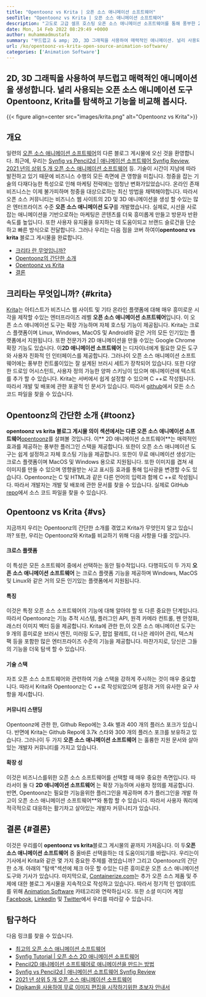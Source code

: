 ```yaml
---
title: "Opentoonz vs Krita | 오픈 소스 애니메이션 소프트웨어" 
seoTitle: "Opentoonz vs Krita | 오픈 소스 애니메이션 소프트웨어" 
description: "고도로 고급 셀프 호스팅 오픈 소스 애니메이션 소프트웨어를 통해 풍부한 2D 및 3D 애니메이션을 생성합니다. 이 블로그 게시물은 Opentoonz vs Krita의 비교에 관한 것입니다." 
date: Mon, 14 Feb 2022 08:29:49 +0000
author: muhammadmustafa
summary: "부드럽고 & amp; 2D, 3D 그래픽을 사용하여 매력적인 애니메이션. 널리 사용되는 오픈 소스 애니메이션 도구 Opentoonz, Krita를 탐색하고 기능을 비교해 봅시다." 
url: /ko/opentoonz-vs-krita-open-source-animation-software/
categories: ['Animation Software']
---
```


## 2D, 3D 그래픽을 사용하여 부드럽고 매력적인 애니메이션을 생성합니다. 널리 사용되는 오픈 소스 애니메이션 도구 Opentoonz, Krita를 탐색하고 기능을 비교해 봅시다.

{{< figure align=center src="images/krita.png" alt="Opentoonz vs Krita">}}


## 개요
일련의 [오픈 소스 애니메이션 소프트웨어][1]의 다른 블로그 게시물에 오신 것을 환영합니다. 최근에, 우리는 [Synfig vs Pencil2d | 애니메이션 소프트웨어 Synfig Review][2], [2021 년의 상위 5 개 오픈 소스 애니메이션 소프트웨어][3] 등. 기술이 시간이 지남에 따라 발전하고 있기 때문에 비즈니스 수행의 모든 ​​측면에 큰 영향을 미칩니다. 청중을 잡는 기술의 다재다능한 특성으로 인해 마케팅 전략에는 엄청난 변화가있었습니다. 온라인 존재 비즈니스는 이제 불가피하며 청중을 대상으로하는 최신 방법을 채택해야합니다.
따라서 오픈 소스 커뮤니티는 비즈니스 웹 사이트의 2D 및 3D 애니메이션을 생성 할 수있는 많은 엔터프라이즈 수준 **오픈 소스 애니메이션 도구**를 개발했습니다. 실제로, 시선을 사로 잡는 애니메이션을 기반으로하는 마케팅은 콘텐츠를 더욱 흥미롭게 만들고 방문자 반환 속도를 높입니다. 또한 사용자 유지율을 유지하는 데 도움이되고 브랜드 슬로건을 단순하고 빠른 방식으로 전달합니다. 그러나 우리는 다음 점을 코버 하여이**opentoonz vs krita** 블로그 게시물을 완료합니다.
  * [크리타 란 무엇입니까?][4]
  * [Opentoonz의 간단한 소개][5]
  * [Opentoonz vs Krita][6]
  * [결론][7]

## 크리타는 무엇입니까? {#krita}

[Krita][8]는 아티스트가 비즈니스 웹 사이트 및 기타 온라인 플랫폼에 대해 매우 흥미로운 시각을 제작할 수있는 엔터프라이즈 레벨 **오픈 소스 애니메이션 소프트웨어**입니다. 이 오픈 소스 애니메이션 도구는 확장 가능하며 자체 호스팅 기능이 제공됩니다. Krita는 크로스 플랫폼이며 Linux, Windows, MacOS 및 Android와 같은 거의 모든 인기있는 플랫폼에서 지원됩니다. 또한 전문가가 2D 애니메이션을 만들 수있는 Google Chrome 확장 기능도 있습니다. 이**2D 애니메이션 소프트웨어** 는 디자이너에게 필요한 모든 도구와 사용자 친화적 인 인터페이스를 제공합니다.
그러나이 오픈 소스 애니메이션 소프트웨어에는 풍부한 컨트롤이있는 잘 설계된 브러시 세트가 장착되어 있습니다. 또한 다양한 드로잉 어시스턴트, 사용자 정의 가능한 양파 스키닝이 있으며 애니메이션에 텍스트를 추가 할 수 있습니다. Krita는 서버에서 쉽게 설정할 수 있으며 C ++로 작성됩니다. 따라서 개발 및 배포에 관한 포괄적 인 문서가 있습니다. 따라서 [github][9]에서 모든 소스 코드 파일을 찾을 수 있습니다.

## Opentoonz의 간단한 소개 {#toonz}

**opentoonz vs krita **블로그 게시물 의이 섹션에서는 다른** 오픈 소스 애니메이션 소프트웨어**[opentoonz][10]를 살펴볼 것입니다. 이** 2D 애니메이션 소프트웨어**는 매력적인 효과를 제공하는 풍부한 플러그인 스택을 제공합니다. 또한이 오픈 소스 애니메이션 도구는 쉽게 설정하고 자체 호스팅 기능을 제공합니다. 또한이 무료 애니메이션 생성기는 크로스 플랫폼이며 MacOS 및 Windows 용으로 지원됩니다. 또한 이미지를 겹쳐 새 이미지를 만들 수 있으며 영향을받는 사고 표시등 효과를 통해 입사광을 변경할 수도 있습니다.
Opentoonz는 C 및 HTML과 같은 다른 언어의 입력과 함께 C ++로 작성됩니다. 따라서 개발자는 개발 및 배포에 관한 문서를 찾을 수 있습니다. 실제로 GitHub [repo][11]에서 소스 코드 파일을 찾을 수 있습니다.

## Opentoonz vs Krita {#vs}

지금까지 우리는 Opentoonz의 간단한 소개를 겪었고 Krita가 무엇인지 알고 있습니까? 또한, 우리는 Opentoonz와 Krita를 비교하기 위해 다음 사항을 다룰 것입니다.

#### 크로스 플랫폼
이 특성은 모든 소프트웨어 중에서 선택하는 동안 필수적입니다. 다행히도이 두 가지 **오픈 소스 애니메이션 소프트웨어** 는 크로스 플랫폼 기능을 제공하며 Windows, MacOS 및 Linux와 같은 거의 모든 인기있는 플랫폼에서 지원됩니다.

#### 특징
이것은 특정 오픈 소스 소프트웨어의 기능에 대해 알아야 할 또 다른 중요한 단계입니다. 따라서 Opentoonz는 기능 추적 시스템, 플러그인 API, 원격 카메라 컨트롤, 펜 안정화, 래스터 이미지 벡터 등을 제공합니다. Krita에 관한 한,이 오픈 소스 애니메이션 도구는 9 개의 흥미로운 브러시 엔진, 미러링 도구, 팝업 팔레트, 더 나은 레이어 관리, 텍스처 팩 등을 포함한 많은 엔터프라이즈 수준의 기능을 제공합니다. 마찬가지로, 당신은 그들의 기능을 더욱 탐색 할 수 있습니다.

#### 기술 스택
자조 오픈 소스 소프트웨어와 관련하여 기술 스택을 강하게 주시하는 것이 매우 중요합니다. 따라서 Krita와 Opentoonz는 C ++로 작성되었으며 설정과 거의 유사한 요구 사항을 제시합니다.

#### 커뮤니티 스탠딩
Opentoonz에 관한 한, Github Repo에는 3.4k 별과 400 개의 플러스 포크가 있습니다. 반면에 Krita는 Github Repo에 3.7k 스타와 300 개의 플러스 포크를 보유하고 있습니다. 그러나이 두 가지 **오픈 소스 애니메이션 소프트웨어** 는 훌륭한 지원 문서와 살아있는 개발자 커뮤니티를 가지고 있습니다.

#### 확장 성
이것은 비즈니스를위한 오픈 소스 소프트웨어를 선택할 때 매우 중요한 측면입니다. 따라서이 둘 다 **2D 애니메이션 소프트웨어** 는 확장 가능하며 사용자 정의를 제공합니다. 반면, Opentoonz는 필요한 기능을위한 플러그인을 제공하며 추가 플러그인을 개발 하고이 오픈 소스 애니메이션 소프트웨어**와 통합 할 수 있습니다. 따라서 사용자 쿼리에 적극적으로 대응하는 활기차고 살아있는 개발자 커뮤니티가 있습니다.

## 결론 {#결론}

이것은 우리를이 **opentoonz vs krita**블로그 게시물의 끝까지 가져옵니다. 이 두**오픈 소스 애니메이션 소프트웨어** 중 올바른 선택을하는 데 도움이되기를 바랍니다. 우리는이 기사에서 Krita와 같은 몇 가지 중요한 주제를 겪었습니까? 그리고 Opentoonz의 간단한 소개. 아래의 "탐색"섹션에 체크 아웃 할 수있는 다른 흥미로운 오픈 소스 애니메이션 도구와 기사가 있습니다.
마지막으로, [Containerize.com][12]는 추가 오픈 소스 제품 및 주제에 대한 블로그 게시물을 지속적으로 작성하고 있습니다. 따라서 정기적 인 업데이트를 위해 [Animation Software][13] 카테고리와 연락하십시오. 또한 소셜 미디어 계정 [Facebook][14], [LinkedIn][15] 및 [Twitter][16]에서 우리를 따라갈 수 있습니다.

## 탐구하다
다음 링크를 찾을 수 있습니다.
  * [최고의 오픈 소스 애니메이션 소프트웨어][13]
  * [Synfig Tutorial | 오픈 소스 2D 애니메이션 소프트웨어][17]
  * [Pencil2D 애니메이션 소프트웨어로 애니메이션을 만드는 방법][18]
  * [Synfig vs Pencil2d | 애니메이션 소프트웨어 Synfig Review][2]
  * [2021 년 상위 5 개 오픈 소스 애니메이션 소프트웨어][3]
  * [Digikam을 사용하여 무료 이미지 편집을 시작하기위한 초보자 안내서][19]



[1]: https://blog.containerize.com/category/animation-software/
[2]: https://blog.containerize.com/animation-software/synfig-vs-pencil2d-animation-software-synfig-review/
[3]: https://blog.containerize.com/animation-software/top-5-open-source-animation-software-in-2021/
[4]: #krita
[5]: #toonz
[6]: #vs
[7]: #Conclusion
[8]: https://products.containerize.com/animation-software/krita/
[9]: https://github.com/KDE/krita
[10]: https://products.containerize.com/animation-software/opentoonz/
[11]: https://github.com/opentoonz/opentoonz
[12]: https://www.containerize.com/
[13]: https://products.containerize.com/animation-software/
[14]: https://web.facebook.com/containerize
[15]: https://www.linkedin.com/company/containerize/
[16]: https://twitter.com/containerize_co
[17]: https://blog.containerize.com/animation-software/synfig-tutorial-an-open-source-2d-animation-software/
[18]: https://blog.containerize.com/animation-software/how-to-create-animations-with-pencil2d-animation-software/
[19]: https://blog.containerize.com/animation-software/beginners-guide-to-start-free-image-editing-using-digikam/
